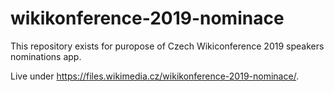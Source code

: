 # wikikonference-2019-nominace
This repository exists for puropose of Czech Wikiconference 2019 speakers nominations app. 

Live under https://files.wikimedia.cz/wikikonference-2019-nominace/.
